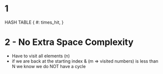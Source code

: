 

# 1
HASH TABLE
{
    #: times_hit,
}

# 2 - No Extra Space Complexity
- Have to visit all elements (n)
- if we are back at the starting index & (m => visited numbers) is less than N we know we do NOT have a cycle 

